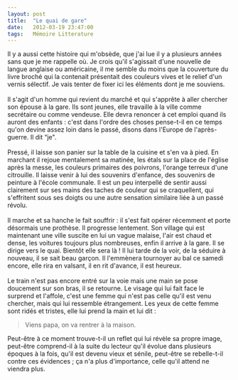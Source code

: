 ```yaml
---
layout: post
title:  "Le quai de gare"
date:   2012-03-19 23:47:00
tags:   Mémoire Litterature
---
```


<p><span id="internal-source-marker_0.9794292622347431">Il y a aussi cette histoire qui m'obsède, que j'ai lue il y a plusieurs années sans que je me rappelle où. Je crois qu'il s'agissait d'une nouvelle de langue anglaise ou américaine, il me semble du moins que la couverture du livre broché qui la contenait présentait des couleurs vives et le relief d'un vernis sélectif. Je vais tenter de fixer ici les éléments dont je me souviens.</span><br/><span></span><br/><span>Il s'agit d'un homme qui revient du marché et qui s'apprête à aller chercher son épouse à la gare. Ils sont jeunes, elle travaille à la ville comme secrétaire ou comme vendeuse. Elle devra renoncer à cet emploi quand ils auront des enfants : c'est dans l'ordre des choses pense-t-il en ce temps qu'on devine assez loin dans le passé, disons dans l'Europe de l'après-guerre. Il dit “je&quot;.</span><br/><span></span><br/><span>Pressé, il laisse son panier sur la table de la cuisine et s'en va à pied. En marchant il rejoue mentalement sa matinée, les étals sur la place de l'église après la messe, les couleurs primaires des poivrons, l'orange terreux d'une citrouille. Il laisse venir à lui des souvenirs d'enfance, des souvenirs de peinture à l'école communale. Il est un peu interpellé de sentir aussi clairement sur ses mains des taches de couleur qui se craquellent, qui s'effritent sous ses doigts ou une autre sensation similaire liée à un passé révolu.</span><br/><span></span><br/><span>Il marche et sa hanche le fait souffrir : il s'est fait opérer récemment et porte désormais une prothèse. Il progresse lentement. Son village qui est maintenant une ville suscite en lui un vague malaise, l'air est chaud et dense, les voitures toujours plus nombreuses, enfin il arrive à la gare. Il se dirige vers le quai. Bientôt elle sera là ! Il lui tarde de la voir, de la séduire à nouveau, il se sait beau garçon. Il l'emmènera tournoyer au bal ce samedi encore, elle rira en valsant, il en rit d'avance, il est heureux.</span><br/><span></span><br/><span>Le train n'est pas encore entré sur la voie mais une main se pose doucement sur son bras, il se retourne. Le visage qui lui fait face le surprend et l'affole, c'est une femme qui n'est pas celle qu'il est venu chercher, mais qui lui ressemble étrangement. Les yeux de cette femme sont ridés et tristes, elle lui prend la main et lui dit : </span></p>
<blockquote>
<p><span>Viens papa, on va rentrer à la maison.</span></p>
</blockquote>
<p><span>Peut-être à ce moment trouve-t-il un reflet qui lui révèle sa propre image, peut-être comprend-il à la suite du lecteur qu'il évolue dans plusieurs époques à la fois, qu'il est devenu vieux et sénile, peut-être se rebelle-t-il contre ces évidences ; ça n'a plus d'importance, celle qu'il attend ne viendra plus.</span></p>
